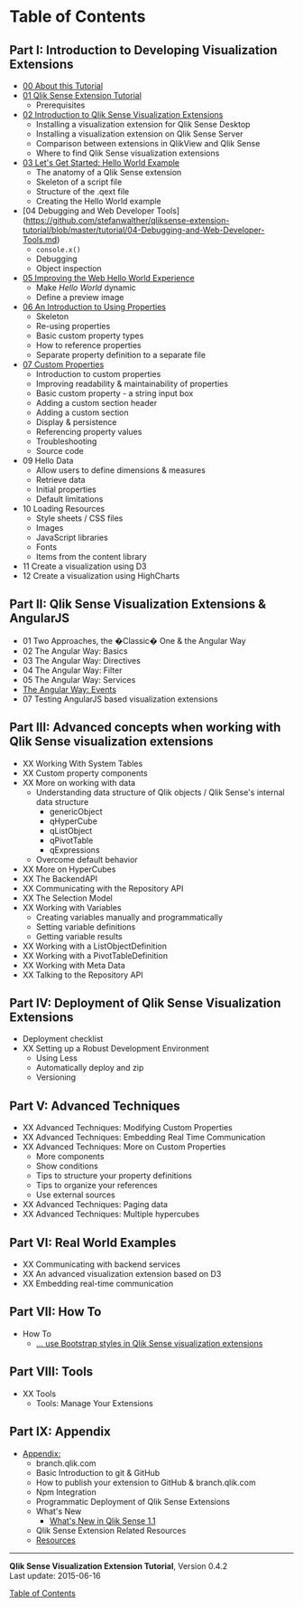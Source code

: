 # Table of Contents



## Part I: Introduction to Developing Visualization Extensions
* [00 About this Tutorial](https://github.com/stefanwalther/qliksense-extension-tutorial/blob/master/tutorial/00-About.md)
* [01 Qlik Sense Extension Tutorial](https://github.com/stefanwalther/qliksense-extension-tutorial/blob/master/tutorial/01-Qlik-Sense-Extension-Tutorial.md)
	* Prerequisites
* [02 Introduction to Qlik Sense Visualization Extensions](https://github.com/stefanwalther/qliksense-extension-tutorial/blob/master/tutorial/02-Introduction-to-Qlik-Sense-Visualization-Extensions.md)
	* Installing a visualization extension for Qlik Sense Desktop
	* Installing a visualization extension on Qlik Sense Server
	* Comparison between extensions in QlikView and Qlik Sense
	* Where to find Qlik Sense visualization extensions
* [03 Let's Get Started: Hello World Example](https://github.com/stefanwalther/qliksense-extension-tutorial/blob/master/tutorial/03-Lets-Get-Started--Hello-World-Example.md)
	* The anatomy of a Qlik Sense extension
	* Skeleton of a script file
	* Structure of the .qext file
	* Creating the Hello World example
* [04 Debugging and Web Developer Tools] (https://github.com/stefanwalther/qliksense-extension-tutorial/blob/master/tutorial/04-Debugging-and-Web-Developer-Tools.md)
	* `console.x()`
	* Debugging
	* Object inspection
* [05 Improving the Web Hello World Experience](https://github.com/stefanwalther/qliksense-extension-tutorial/blob/master/tutorial/05-Improving-the-Hello-World-Experience.md)
	* Make _Hello World_ dynamic
	* Define a preview image
* [06 An Introduction to Using Properties](https://github.com/stefanwalther/qliksense-extension-tutorial/blob/master/tutorial/06-Introduction-to-Using-Properties.md)
	* Skeleton
	* Re-using properties
	* Basic custom property types
	* How to reference properties
	* Separate property definition to a separate file
* [07 Custom Properties](https://github.com/stefanwalther/qliksense-extension-tutorial/blob/master/tutorial/07-Custom-Properties.md)
	* Introduction to custom properties
	* Improving readability & maintainability of properties
	* Basic custom property - a string input box
	* Adding a custom section header
	* Adding a custom section
	* Display & persistence
	* Referencing property values
	* Troubleshooting
	* Source code
* 09 Hello Data
	* Allow users to define dimensions & measures
	* Retrieve data
	* Initial properties
	* Default limitations
* 10 Loading Resources
	* Style sheets / CSS files
	* Images
	* JavaScript libraries
	* Fonts
	* Items from the content library
* 11 Create a visualization using D3
* 12 Create a visualization using HighCharts

	
## Part II: Qlik Sense Visualization Extensions & AngularJS
* 01 Two Approaches, the �Classic� One & the Angular Way
* 02 The Angular Way: Basics
* 03 The Angular Way: Directives
* 04 The Angular Way: Filter
* 05 The Angular Way: Services
* [The Angular Way: Events](https://github.com/stefanwalther/qliksense-extension-tutorial/blob/master/tutorial/NG06-The-Angular-Way--Events.md)
* 07 Testing AngularJS based visualization extensions


## Part III: Advanced concepts when working with Qlik Sense visualization extensions
* XX Working With System Tables
* XX Custom property components
* XX More on working with data
	* Understanding data structure of Qlik objects / Qlik Sense's internal data structure
		* genericObject
		* qHyperCube
		* qListObject
		* qPivotTable
		* qExpressions
	* Overcome default behavior
* XX More on HyperCubes
* XX The BackendAPI
* XX Communicating with the Repository API
* XX The Selection Model
* XX Working with Variables
	* Creating variables manually and programmatically
	* Setting variable definitions
	* Getting variable results
* XX Working with a ListObjectDefinition
* XX Working with a PivotTableDefinition
* XX Working with Meta Data
* XX Talking to the Repository API

## Part IV: Deployment of Qlik Sense Visualization Extensions
* Deployment checklist
* XX Setting up a Robust Development Environment
	* Using Less
	* Automatically deploy and zip
	* Versioning

## Part V: Advanced Techniques
* XX Advanced Techniques: Modifying Custom Properties
* XX Advanced Techniques: Embedding Real Time Communication
* XX Advanced Techniques: More on Custom Properties
	* More components
	* Show conditions
	* Tips to structure your property definitions
	* Tips to organize your references
	* Use external sources
* XX Advanced Techniques: Paging data
* XX Advanced Techniques: Multiple hypercubes

## Part VI: Real World Examples
* XX Communicating with backend services
* XX An advanced visualization extension based on D3
* XX Embedding real-time communication

## Part VII: How To
* How To
	* [... use Bootstrap styles in Qlik Sense visualization extensions](https://github.com/stefanwalther/qliksense-extension-tutorial/blob/master/tutorial/5000-Using-Bootstrap-CSS-in-Visualization-Extensions.md)

## Part VIII: Tools
* XX Tools
	* Tools: Manage Your Extensions

	
## Part IX: Appendix
* [Appendix:](https://github.com/stefanwalther/qliksense-extension-tutorial/blob/master/tutorial/1000-Appendix.md)
	* branch.qlik.com
	* Basic Introduction to git & GitHub
	* How to publish your extension to GitHub & branch.qlik.com
	* Npm Integration
	* Programmatic Deployment of Qlik Sense Extensions
	* What's New
		* [What's New in Qlik Sense 1.1](https://github.com/stefanwalther/qliksense-extension-tutorial/blob/master/tutorial/2011-Appendix-Whats-New-in-Qlik-Sense-1.1.md)
	* Qlik Sense Extension Related Resources
	* [Resources](https://github.com/stefanwalther/qliksense-extension-tutorial/blob/master/tutorial/1001-Appendix-Resources.md)
	

---
**Qlik Sense Visualization Extension Tutorial**, Version 0.4.2<br/>
Last update: 2015-06-16<br/>

[Table of Contents](00-TOC.md)